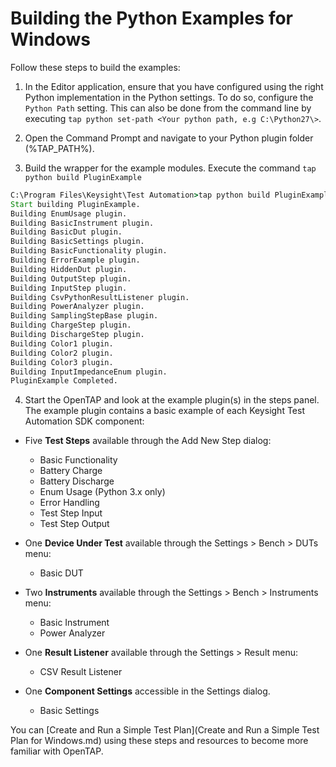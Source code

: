 # Building the Python Examples for Windows
Follow these steps to build the examples:

1. In the Editor application, ensure that you have configured using the right Python implementation in the Python settings. To do so, configure the `Python Path` setting. This can also be done from the command line by executing `tap python set-path <Your python path, e.g C:\Python27\>`.

2. Open the Command Prompt and navigate to your Python plugin folder (%TAP_PATH%).

3. Build the wrapper for the example modules. 
Execute the command `tap python build PluginExample`
```cmd
C:\Program Files\Keysight\Test Automation>tap python build PluginExample
Start building PluginExample.
Building EnumUsage plugin.
Building BasicInstrument plugin.
Building BasicDut plugin.
Building BasicSettings plugin.
Building BasicFunctionality plugin.
Building ErrorExample plugin.
Building HiddenDut plugin.
Building OutputStep plugin.
Building InputStep plugin.
Building CsvPythonResultListener plugin.
Building PowerAnalyzer plugin.
Building SamplingStepBase plugin.
Building ChargeStep plugin.
Building DischargeStep plugin.
Building Color1 plugin.
Building Color2 plugin.
Building Color3 plugin.
Building InputImpedanceEnum plugin.
PluginExample Completed.
```

4. Start the OpenTAP and look at the example plugin(s) in the steps panel. The example plugin contains a basic example of each Keysight Test Automation SDK component:

 - Five **Test Steps** available through the Add New Step dialog:
    
    - Basic Functionality
	- Battery Charge
    - Battery Discharge
    - Enum Usage (Python 3.x only)
	- Error Handling
	- Test Step Input
	- Test Step Output

 - One **Device Under Test** available through the Settings > Bench > DUTs menu:
    - Basic DUT

 - Two **Instruments** available through the Settings > Bench > Instruments menu:
    - Basic Instrument
    - Power Analyzer

 - One **Result Listener** available through the Settings > Result menu: 
    - CSV Result Listener

 - One **Component Settings** accessible in the Settings dialog.
    - Basic Settings
 

You can [Create and Run a Simple Test Plan](Create and Run a Simple Test Plan for Windows.md) using these steps and resources to become more familiar with OpenTAP.
